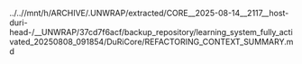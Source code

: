 ../..//mnt/h/ARCHIVE/.UNWRAP/extracted/CORE__2025-08-14__2117__host-duri-head-/__UNWRAP/37cd7f6acf/backup_repository/learning_system_fully_activated_20250808_091854/DuRiCore/REFACTORING_CONTEXT_SUMMARY.md